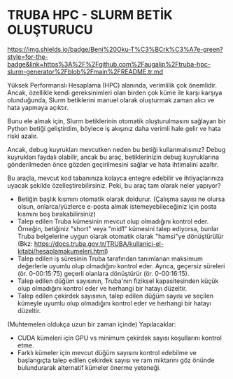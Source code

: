 # TRUBA HPC - SLURM BETİK OLUŞTURUCU

https://img.shields.io/badge/Beni%20Oku-T%C3%BCrk%C3%A7e-green?style=for-the-badge&link=https%3A%2F%2Fgithub.com%2Faugalip%2Ftruba-hpc-slurm-generator%2Fblob%2Fmain%2FREADME.tr.md


Yüksek Performanslı Hesaplama (HPC) alanında, verimlilik çok önemlidir. Ancak, özellikle kendi gereksinimleri olan birden çok küme ile karşı karşıya olunduğunda, Slurm betiklerini manuel olarak oluşturmak zaman alıcı ve hata yapmaya açıktır.

Bunu ele almak için, Slurm betiklerinin otomatik oluşturulmasını sağlayan bir Python betiği geliştirdim, böylece iş akışınız daha verimli hale gelir ve hata riski azalır.

Ancak, debug kuyrukları mevcutken neden bu betiği kullanmalısınız? Debug kuyrukları faydalı olabilir, ancak bu araç, betiklerinizin debug kuyruklarına gönderilmeden önce gözden geçirilmesini sağlar ve hata ihtimalini azaltır.

Bu araçla, mevcut kod tabanınıza kolayca entegre edebilir ve ihtiyaçlarınıza uyacak şekilde özelleştirebilirsiniz. Peki, bu araç tam olarak neler yapıyor?

- Betiğin başlık kısmını otomatik olarak doldurur. (Çalışma sayısı ne olursa olsun, onlarca/yüzlerce e-posta almak istemeyebileceğiniz için posta kısmını boş bırakabilirsiniz)
- Talep edilen Truba kümesinin mevcut olup olmadığını kontrol eder. Örneğin, betiğiniz "short" veya "mid1" kümesini talep ediyorsa, bunlar Truba belgelerine uygun olarak otomatik olarak "hamsi"ye dönüştürülür (Bkz: https://docs.truba.gov.tr/TRUBA/kullanici-el-kitabi/hesaplamakumeleri.html)
- Talep edilen iş süresinin Truba tarafından tanımlanan maksimum değerlerle uyumlu olup olmadığını kontrol eder. Ayrıca, geçersiz süreleri (ör. 0-00:15:75) geçerli olanlara dönüştürür (ör. 0-00:16:15).
- Talep edilen düğüm sayısının, Truba'nın fiziksel kapasitesinden küçük olup olmadığını kontrol eder ve herhangi bir hatayı düzeltir.
- Talep edilen çekirdek sayısının, talep edilen düğüm sayısı ve seçilen kümeyle uyumlu olup olmadığını kontrol eder ve herhangi bir hatayı düzeltir.

(Muhtemelen oldukça uzun bir zaman içinde) Yapılacaklar:
- CUDA kümeleri için GPU vs minimum çekirdek sayısı koşullarını kontrol etme.
- Farklı kümeler için mevcut düğüm sayısını kontrol edebilme ve başlangıçta talep edilen çekirdek sayısı ve ram miktarını göz önünde bulundurarak alternatif kümeler önerme yeteneği.




